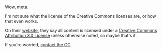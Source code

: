 Wow, meta.

I'm not sure what the license of the Creative Commons licenses are, or how that even works.

On their [website](https://creativecommons.org/licenses/), they say all content is licensed under a [Creative Commons Attribution 3.0 License](http://creativecommons.org/licenses/by/3.0/) unless otherwise noted, so maybe that's it.

If you're worried, [contact the CC](https://creativecommons.org/contact).
